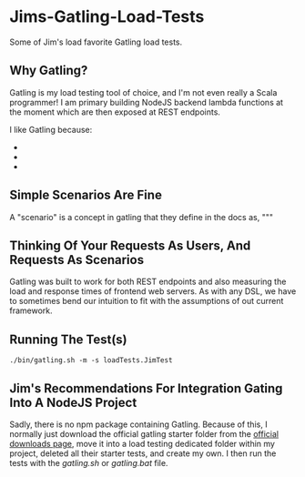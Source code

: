 # Jims-Gatling-Load-Tests
Some of Jim's load favorite Gatling load tests.

## Why Gatling?
Gatling is my load testing tool of choice, and I'm not even really a Scala programmer! I am primary building NodeJS backend lambda functions at the moment which are then exposed at REST endpoints.

I like Gatling because:

-
-
-

## Simple Scenarios Are Fine
A "scenario" is a concept in gatling that they define in the docs as, """


## Thinking Of Your Requests As Users, And Requests As Scenarios
Gatling was built to work for both REST endpoints and also measuring the load and response times of frontend web servers. As with any DSL, we have to sometimes bend our intuition to fit with the assumptions of out current framework. 


## Running The Test(s)

```
./bin/gatling.sh -m -s loadTests.JimTest
```

## Jim's Recommendations For Integration Gating Into A NodeJS Project
Sadly, there is no npm package containing Gatling. Because of this, I normally just download the official gatling starter folder from the [official downloads page](https://gatling.io/download/), move it into a load testing dedicated folder within my project, deleted all their starter tests, and create my own. I then run the tests with the _gatling.sh_ or _gatling.bat_ file.
 
 